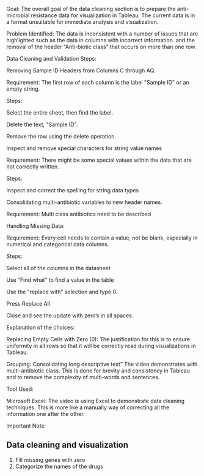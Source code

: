


Goal: The overall goal of the data cleaning section is to prepare the anti-microbial resistance data for visualization in Tableau. The current data is in a format unsuitable for immediate analysis and visualization.

Problem Identified: The data is inconsistent with a number of issues that are highlighted such as the data in columns with incorrect information. and the removal of the header “Anti-biotic class” that occurs on more than one row.

Data Cleaning and Validation Steps:

Removing Sample ID Headers from Columns C through AQ.

Requirement: The first row of each column is the label "Sample ID" or an empty string.

Steps:

Select the entire sheet, then find the label.

Delete the text, "Sample ID".

Remove the row using the delete operation.

Inspect and remove special characters for string value names

Requirement: There might be some special values within the data that are not correctly written.

Steps:

Inspect and correct the spelling for string data types

Consolidating multi-antibiotic variables to new header names.

Requirement: Multi class antibiotics need to be described


Handling Missing Data:

Requirement: Every cell needs to contain a value, not be blank, especially in numerical and categorical data columns.

Steps:

Select all of the columns in the datasheet

Use “Find what” to find a value in the table

Use the "replace with" selection and type 0.

Press Replace All

Close and see the update with zero’s in all spaces.

Explanation of the choices:

Replacing Empty Cells with Zero (0): The justification for this is to ensure uniformity in all rows so that it will be correctly read during visualizations in Tableau.

Grouping: Consolidating long descriptive text” The video demonstrates with multi-antibiotic class. This is done for brevity and consistency in Tableau and to remove the complexity of multi-words and sentences.

Tool Used:

Microsoft Excel: The video is using Excel to demonstrate data cleaning techniques. This is more like a manually way of correcting all the information one after the other.

Important Note:

## Data cleaning and visualization

1. Fill missing genes with zero
2. Categorize the names of the drugs
